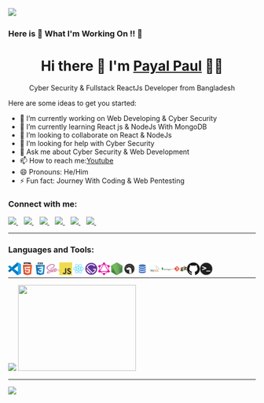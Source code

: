 <img src="https://giphy.com/gifs/cyber-cybersecurity-cybersecurityassessment-2i7jspnRBYgg6v4Oki" />

### Here is 👋 What I'm Working On !! 👋

<!--
**payalpaul24/payalpaul24** is a ✨ _special_ ✨ repository because its `README.md` (this file) appears on your GitHub profile.
-->
<h1 align='center'>
  Hi there 👋  I'm   <a href="https://payalpaul24.github.io/my-web-portfolio/">
  Payal Paul</a> 👨‍💻
</h1>
<p align='center'>
  Cyber Security & Fullstack ReactJs Developer from Bangladesh
</p>

Here are some ideas to get you started:

- 🔭 I’m currently working on Web Developing & Cyber Security
- 🌱 I’m currently learning React js & NodeJs With MongoDB
- 👯 I’m looking to collaborate on React & NodeJs
- 🤔 I’m looking for help with Cyber Security
- 💬 Ask me about Cyber Security & Web Development
- 📫 How to reach me:[Youtube](https://www.youtube.com/channel/UCc6izK1oR4XKmCJx9tqVu3w?view_as=subscriber)
- 😄 Pronouns: He/Him
- ⚡ Fun fact: Journey With Coding & Web Pentesting


### Connect with me:

<p align='left'>
  <a href="<a href="https://www.linkedin.com/in/payal-paul-44a8b81ba/">
    <img src="https://img.shields.io/badge/%20-Follow-black?color=14171A&labelColor=1976d2&logo=linkedin&logoColor=ffffff" />
  </a>&nbsp;&nbsp;
<a href="https://web.facebook.com/payal.paul.75470">
    <img src="https://img.shields.io/badge/%20-Follow-black?color=14171A&labelColor=1976d2&logo=facebook&logoColor=ffffff" />
  </a>&nbsp;&nbsp;
  <a href="https://www.instagram.com/payalpaul6281/">
    <img src="https://img.shields.io/badge/%20-Follow-black?color=14171A&labelColor=1976d2&logo=instagram&logoColor=ffffff" />        
  </a>&nbsp;&nbsp;
  <a href="">
    <img src="https://img.shields.io/badge/%20-Follow-black?color=14171A&labelColor=1976d2&logo=twitter&logoColor=ffffff" />        
  </a>&nbsp;&nbsp;
  <a href="https://medium.com/@payalpaul2436">
    <img src="https://img.shields.io/badge/%20-Follow-black?color=14171A&labelColor=1976d2&logo=medium&logoColor=ffffff" />        
  </a>&nbsp;&nbsp;
  <a href="https://stackoverflow.com/users/14504176/payal-paul">
    <img src="https://img.shields.io/badge/%20-Questions-black?color=14171A&labelColor=fff&logo=stackoverflow&logoColor=0c0d0e26" />        
  </a>&nbsp;&nbsp;
  </p>
  
  ---
  
  ### Languages and Tools:

<img align="left" alt="Visual Studio Code" width="26px" src="https://raw.githubusercontent.com/github/explore/80688e429a7d4ef2fca1e82350fe8e3517d3494d/topics/visual-studio-code/visual-studio-code.png" />
<img align="left" alt="HTML5" width="26px" src="https://raw.githubusercontent.com/github/explore/80688e429a7d4ef2fca1e82350fe8e3517d3494d/topics/html/html.png" />
<img align="left" alt="CSS3" width="26px" src="https://raw.githubusercontent.com/github/explore/80688e429a7d4ef2fca1e82350fe8e3517d3494d/topics/css/css.png" />
<img align="left" alt="Sass" width="26px" src="https://raw.githubusercontent.com/github/explore/80688e429a7d4ef2fca1e82350fe8e3517d3494d/topics/sass/sass.png" />
<img align="left" alt="JavaScript" width="26px" src="https://raw.githubusercontent.com/github/explore/80688e429a7d4ef2fca1e82350fe8e3517d3494d/topics/javascript/javascript.png" />
<img align="left" alt="React" width="26px" src="https://raw.githubusercontent.com/github/explore/80688e429a7d4ef2fca1e82350fe8e3517d3494d/topics/react/react.png" />
<img align="left" alt="Gatsby" width="26px" src="https://raw.githubusercontent.com/github/explore/e94815998e4e0713912fed477a1f346ec04c3da2/topics/gatsby/gatsby.png" />
<img align="left" alt="GraphQL" width="26px" src="https://raw.githubusercontent.com/github/explore/80688e429a7d4ef2fca1e82350fe8e3517d3494d/topics/graphql/graphql.png" />
<img align="left" alt="Node.js" width="26px" src="https://raw.githubusercontent.com/github/explore/80688e429a7d4ef2fca1e82350fe8e3517d3494d/topics/nodejs/nodejs.png" />
<img align="left" alt="Deno" width="26px" src="https://raw.githubusercontent.com/github/explore/361e2821e2dea67711cde99c9c40ed357061cf27/topics/deno/deno.png" />
<img align="left" alt="SQL" width="26px" src="https://raw.githubusercontent.com/github/explore/80688e429a7d4ef2fca1e82350fe8e3517d3494d/topics/sql/sql.png" />
<img align="left" alt="MySQL" width="26px" src="https://raw.githubusercontent.com/github/explore/80688e429a7d4ef2fca1e82350fe8e3517d3494d/topics/mysql/mysql.png" />
<img align="left" alt="MongoDB" width="26px" src="https://raw.githubusercontent.com/github/explore/80688e429a7d4ef2fca1e82350fe8e3517d3494d/topics/mongodb/mongodb.png" />
<img align="left" alt="Git" width="26px" src="https://raw.githubusercontent.com/github/explore/80688e429a7d4ef2fca1e82350fe8e3517d3494d/topics/git/git.png" />
<img align="left" alt="GitHub" width="26px" src="https://raw.githubusercontent.com/github/explore/78df643247d429f6cc873026c0622819ad797942/topics/github/github.png" />
<img align="left" alt="Terminal" width="26px" src="https://raw.githubusercontent.com/github/explore/80688e429a7d4ef2fca1e82350fe8e3517d3494d/topics/terminal/terminal.png" />

<br />

---
<p align='left'>
  <a href="#"><img src="https://github-readme-stats.vercel.app/api?username=payalpaul24&show_icons=true&count_private=true&theme=dark" width="450"></a>
  <a href="#"><img src="https://media.giphy.com/media/USV0ym3bVWQJJmNu3N/giphy.gif" width="240" height="175"></a>
</p>

---
<img src="https://github-readme-stats.vercel.app/api/top-langs/?username=payalpaul24"/>
  
  
